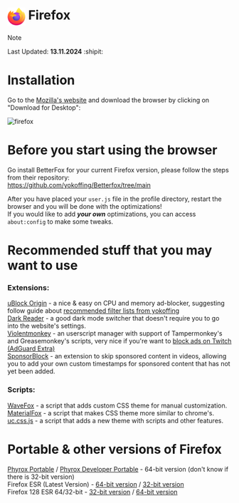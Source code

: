 # <img src="https://raw.githubusercontent.com/techplayz32/awesomeFox/refs/heads/main/images/Firefox_logo%2C_2019.svg.png" height=40 width=40 align=top> Firefox  
> [!NOTE]
> Last Updated: **13.11.2024** :shipit:

# Installation
Go to the [Mozilla's website](https://www.mozilla.org/en-US/firefox/) and download the browser by clicking on "Download for Desktop":

![firefox](https://github.com/user-attachments/assets/949064db-5246-4fb9-8e95-cd67cc96ea79)

# Before you start using the browser
Go install BetterFox for your current Firefox version, please follow the steps from their repository:  
https://github.com/yokoffing/Betterfox/tree/main  

After you have placed your `user.js` file in the profile directory, restart the browser and you will be done with the optimizations!  
If you would like to add ***your own*** optimizations, you can access `about:config` to make some tweaks.

# Recommended stuff that you may want to use
### Extensions:  
[uBlock Origin](https://addons.mozilla.org/en-US/firefox/addon/ublock-origin/) - a nice & easy on CPU and memory ad-blocker, suggesting follow guide about [recommended filter lists from yokoffing](https://github.com/yokoffing/filterlists)  
[Dark Reader](https://addons.mozilla.org/en-US/firefox/addon/darkreader/) - a good dark mode switcher that doesn't require you to go into the website's settings.  
[Violentmonkey](https://addons.mozilla.org/en-US/firefox/addon/violentmonkey/) - an userscript manager with support of Tampermonkey's and Greasemonkey's scripts, very nice if you're want to [block ads on Twitch (AdGuard Extra)](https://github.com/AdguardTeam/AdGuardExtra?tab=readme-ov-file#adguard-extra)  
[SponsorBlock](https://addons.mozilla.org/en-US/firefox/addon/sponsorblock/) - an extension to skip sponsored content in videos, allowing you to add your own custom timestamps for sponsored content that has not yet been added.  
### Scripts:  
[WaveFox](https://github.com/QNetITQ/WaveFox) - a script that adds custom CSS theme for manual customization.  
[MaterialFox](https://github.com/edelvarden/material-fox-updated) - a script that makes CSS theme more similar to chrome's.  
[uc.css.js](https://github.com/aminomancer/uc.css.js) - a script that adds a new theme with scripts and other features.

# Portable & other versions of Firefox
[Phyrox Portable](https://portapps.io/app/phyrox-portable/) / [Phyrox Developer Portable](https://portapps.io/app/phyrox-developer-portable/) - 64-bit version (don't know if there is 32-bit version)  
Firefox ESR (Latest Version) - [64-bit version](https://download.mozilla.org/?product=firefox-esr-latest-ssl&os=win64&lang=en-US) / [32-bit version](https://download.mozilla.org/?product=firefox-esr-latest-ssl&os=win&lang=en-US)  
Firefox 128 ESR 64/32-bit - [32-bit version](https://archive.mozilla.org/pub/firefox/releases/128.4.0esr/win32/en-US/Firefox%20Setup%20128.4.0esr.exe) / [64-bit version](https://archive.mozilla.org/pub/firefox/releases/128.4.0esr/win64/en-US/Firefox%20Setup%20128.4.0esr.exe)
